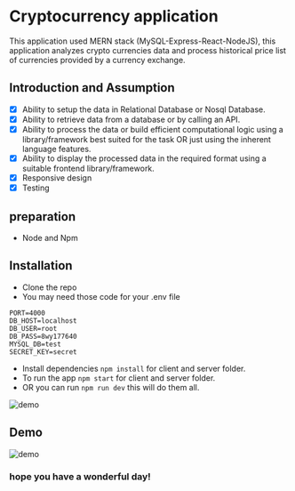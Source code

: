 # Cryptocurrency application

  This application used MERN stack (MySQL-Express-React-NodeJS),
  this application analyzes crypto currencies data and process 
  historical price list of currencies provided by a currency exchange. 

## Introduction and Assumption

  - [x] Ability to setup the data in Relational Database or Nosql Database.
  - [x] Ability to retrieve data from a database or by calling an API.
  - [x] Ability to process the data or build efficient computational logic using a 
        library/framework best suited for the task OR just using the inherent language features.
  - [x] Ability to display the processed data in the required format using a suitable
        frontend library/framework.
  - [x] Responsive design
  - [x] Testing

## preparation

  * Node and Npm

## Installation

  * Clone the repo
  * You may need those code for your .env file

  ```
  PORT=4000
  DB_HOST=localhost
  DB_USER=root
  DB_PASS=8wy177640
  MYSQL_DB=test
  SECRET_KEY=secret
  ```
  * Install dependencies `npm install` for client and server folder.
  * To run the app `npm start` for client and server folder.
  * OR you can run `npm run dev` this will do them all.

  ![demo](http://g.recordit.co/WfRwvP0PQy.gif)

## Demo

  ![demo](http://g.recordit.co/xecyMY1Vcc.gif)

### hope you have a wonderful day!